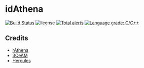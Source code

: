 # idAthena
[![Build Status](https://travis-ci.org/idathena/trunk.svg?branch=master)](https://travis-ci.org/idathena/trunk) ![license](https://img.shields.io/github/license/idathena/trunk.svg)
[![Total alerts](https://img.shields.io/lgtm/alerts/g/idathena/trunk.svg?logo=lgtm&logoWidth=18)](https://lgtm.com/projects/g/idathena/trunk/alerts/)
[![Language grade: C/C++](https://img.shields.io/lgtm/grade/cpp/g/idathena/trunk.svg?logo=lgtm&logoWidth=18)](https://lgtm.com/projects/g/idathena/trunk/context:cpp)

## Credits
- [rAthena](https://github.com/rathena/rathena)
- [3CeAM](https://github.com/3CeAM/3CeAM)
- [Hercules](https://github.com/HerculesWS/Hercules)
